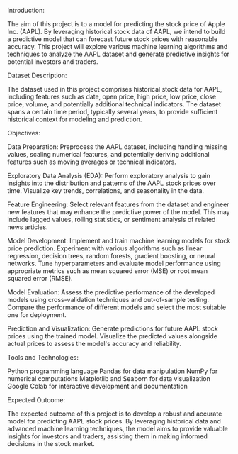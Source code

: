 Introduction:

The aim of this project is to a model for predicting the stock price of Apple Inc. (AAPL). By leveraging historical stock data of AAPL, we intend to build a predictive model that can forecast future stock prices with reasonable accuracy. This project will explore various machine learning algorithms and techniques to analyze the AAPL dataset and generate predictive insights for potential investors and traders.

Dataset Description:

The dataset used in this project comprises historical stock data for AAPL, including features such as date, open price, high price, low price, close price, volume, and potentially additional technical indicators. The dataset spans a certain time period, typically several years, to provide sufficient historical context for modeling and prediction.

Objectives:

Data Preparation: Preprocess the AAPL dataset, including handling missing values, scaling numerical features, and potentially deriving additional features such as moving averages or technical indicators.

Exploratory Data Analysis (EDA): Perform exploratory analysis to gain insights into the distribution and patterns of the AAPL stock prices over time. Visualize key trends, correlations, and seasonality in the data.

Feature Engineering: Select relevant features from the dataset and engineer new features that may enhance the predictive power of the model. This may include lagged values, rolling statistics, or sentiment analysis of related news articles.

Model Development: Implement and train machine learning models for stock price prediction. Experiment with various algorithms such as linear regression, decision trees, random forests, gradient boosting, or neural networks. Tune hyperparameters and evaluate model performance using appropriate metrics such as mean squared error (MSE) or root mean squared error (RMSE).

Model Evaluation: Assess the predictive performance of the developed models using cross-validation techniques and out-of-sample testing. Compare the performance of different models and select the most suitable one for deployment.

Prediction and Visualization: Generate predictions for future AAPL stock prices using the trained model. Visualize the predicted values alongside actual prices to assess the model's accuracy and reliability.

Tools and Technologies:

Python programming language
Pandas for data manipulation
NumPy for numerical computations
Matplotlib and Seaborn for data visualization
Google Colab for interactive development and documentation

Expected Outcome:

The expected outcome of this project is to develop a robust and accurate  model for predicting AAPL stock prices. By leveraging historical data and advanced machine learning techniques, the model aims to provide valuable insights for investors and traders, assisting them in making informed decisions in the stock market.

